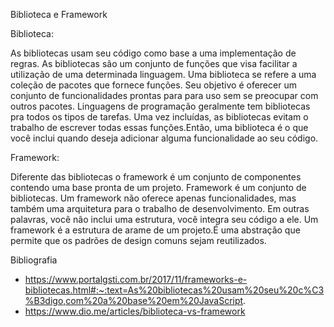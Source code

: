 Biblioteca e Framework


Biblioteca:

As bibliotecas usam seu código como base a uma implementação de regras. As bibliotecas são um conjunto de funções que visa facilitar a utilização de uma determinada linguagem. Uma biblioteca se refere a uma coleção de pacotes que fornece funções. Seu objetivo é oferecer um conjunto de funcionalidades prontas para para uso sem se preocupar com outros pacotes. Linguagens de programação geralmente tem bibliotecas pra todos os tipos de tarefas. Uma vez incluídas, as bibliotecas evitam o trabalho de escrever todas essas funções.Então, uma biblioteca é o que você inclui quando deseja adicionar alguma funcionalidade ao seu código.

Framework: 

Diferente das bibliotecas o framework é um conjunto de componentes contendo uma base pronta de um projeto. Framework é um conjunto de bibliotecas. Um framework não oferece apenas funcionalidades, mas também uma arquitetura para o trabalho de desenvolvimento. Em outras palavras, você não inclui uma estrutura, você integra seu código a ele. Um framework é a estrutura de arame de um projeto.É uma abstração que permite que os padrões de design comuns sejam reutilizados.


Bibliografia 

- https://www.portalgsti.com.br/2017/11/frameworks-e-bibliotecas.html#:~:text=As%20bibliotecas%20usam%20seu%20c%C3%B3digo,com%20a%20base%20em%20JavaScript.
- https://www.dio.me/articles/biblioteca-vs-framework


